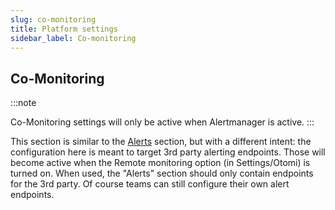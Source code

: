 ```yaml
---
slug: co-monitoring
title: Platform settings
sidebar_label: Co-monitoring
---
```


## Co-Monitoring

:::note

Co-Monitoring settings will only be active when Alertmanager is active.
:::

This section is similar to the [Alerts](alerts) section, but with a different intent: the configuration here is meant to target 3rd party alerting endpoints. Those will become active when the Remote monitoring option (in Settings/Otomi) is turned on. When used, the "Alerts" section should only contain endpoints for the 3rd party. Of course teams can still configure their own alert endpoints.